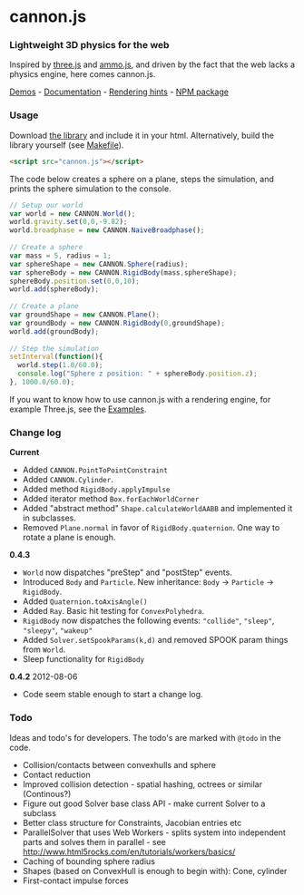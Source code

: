 # cannon.js

### Lightweight 3D physics for the web
Inspired by [three.js](https://github.com/mrdoob/three.js) and [ammo.js](https://github.com/kripken/ammo.js), and driven by the fact that the web lacks a physics engine, here comes cannon.js.

[Demos](http://schteppe.github.com/cannon.js) - [Documentation](http://schteppe.github.com/cannon.js/doc/) - [Rendering hints](https://github.com/schteppe/cannon.js/tree/master/examples) - [NPM package](https://npmjs.org/package/cannon)

### Usage 
Download [the library](https://raw.github.com/schteppe/cannon.js/master/build/cannon.js) and include it in your html. Alternatively, build the library yourself (see [Makefile](https://github.com/schteppe/cannon.js/blob/master/Makefile)).

```html
<script src="cannon.js"></script>
```

The code below creates a sphere on a plane, steps the simulation, and prints the sphere simulation to the console.

```javascript
// Setup our world
var world = new CANNON.World();
world.gravity.set(0,0,-9.82);
world.broadphase = new CANNON.NaiveBroadphase();
    
// Create a sphere
var mass = 5, radius = 1;
var sphereShape = new CANNON.Sphere(radius);
var sphereBody = new CANNON.RigidBody(mass,sphereShape);
sphereBody.position.set(0,0,10);
world.add(sphereBody);
    
// Create a plane
var groundShape = new CANNON.Plane();
var groundBody = new CANNON.RigidBody(0,groundShape);
world.add(groundBody);
    
// Step the simulation
setInterval(function(){
  world.step(1.0/60.0);
  console.log("Sphere z position: " + sphereBody.position.z);
}, 1000.0/60.0);
```

If you want to know how to use cannon.js with a rendering engine, for example Three.js, see the [Examples](https://github.com/schteppe/cannon.js/tree/master/examples).

### Change log
**Current**
 * Added ```CANNON.PointToPointConstraint```
 * Added ```CANNON.Cylinder```.
 * Added method ```RigidBody.applyImpulse```
 * Added iterator method ```Box.forEachWorldCorner```
 * Added "abstract method" ```Shape.calculateWorldAABB``` and implemented it in subclasses.
 * Removed ```Plane.normal``` in favor of ```RigidBody.quaternion```. One way to rotate a plane is enough.

**0.4.3**
 * ```World``` now dispatches "preStep" and "postStep" events.
 * Introduced ```Body``` and ```Particle```. New inheritance: ```Body``` -> ```Particle``` -> ```RigidBody```.
 * Added ```Quaternion.toAxisAngle()```
 * Added ```Ray```. Basic hit testing for ```ConvexPolyhedra```.
 * ```RigidBody``` now dispatches the following events: ```"collide"```, ```"sleep"```, ```"sleepy"```, ```"wakeup"```
 * Added ```Solver.setSpookParams(k,d)``` and removed SPOOK param things from ```World```.
 * Sleep functionality for ```RigidBody```

**0.4.2** 2012-08-06
 * Code seem stable enough to start a change log.


### Todo
Ideas and todo's for developers. The todo's are marked with ```@todo``` in the code.
* Collision/contacts between convexhulls and sphere
* Contact reduction
* Improved collision detection - spatial hashing, octrees or similar (Continous?)
* Figure out good Solver base class API - make current Solver to a subclass
* Better class structure for Constraints, Jacobian entries etc
* ParallelSolver that uses Web Workers - splits system into independent parts and solves them in parallel - see http://www.html5rocks.com/en/tutorials/workers/basics/
* Caching of bounding sphere radius
* Shapes (based on ConvexHull is enough to begin with): Cone, cylinder
* First-contact impulse forces